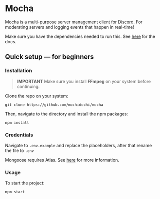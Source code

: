 # Mocha

Mocha is a multi-purpose server management client for [Discord](https://discord.com/company). For moderating servers and logging events that happen in real-time!

Make sure you have the dependencies needed to run this. See [here](https://discordjs.guide/preparations/) for the docs.

## Quick setup &mdash; for beginners

### Installation

> **IMPORTANT**
Make sure you install **FFmpeg** on your system before continuing.

Clone the repo on your system:

    git clone https://github.com/mochidochi/mocha

Then, navigate to the directory and install the npm packages:

    npm install
    
### Credentials
Navigate to `.env.example` and replace the placeholders, after that rename the file to `.env`

Mongoose requires Atlas. See [here](https://www.mongodb.com/docs/manual/reference/connection-string/) for more information.

### Usage
To start the project:

    npm start
